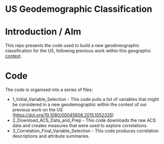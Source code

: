 # US Geodemographic Classification

# Introduction / AIm

This repo presents the code used to build a new geodmeographic classification for the US, following previous work within this geographic [context](https://github.com/geoss/acs_demographic_clusters/).

# Code
The code is organised into a series of files:

* 1_Initial_Variable_Selection - This code pulls a list of variables that might be considered in a new geodemographic within the context of our previous work on the US (https://doi.org/10.1080/00045608.2015.1052335)
* 2_Download_ACS_Data_and_Prep - This code downloads the raw ACS data and creates measures that were used to explore correlations. 
* 3_Correlation_Final_Variable_Selection - This code produces correlation descriptions and attribute summaries.
